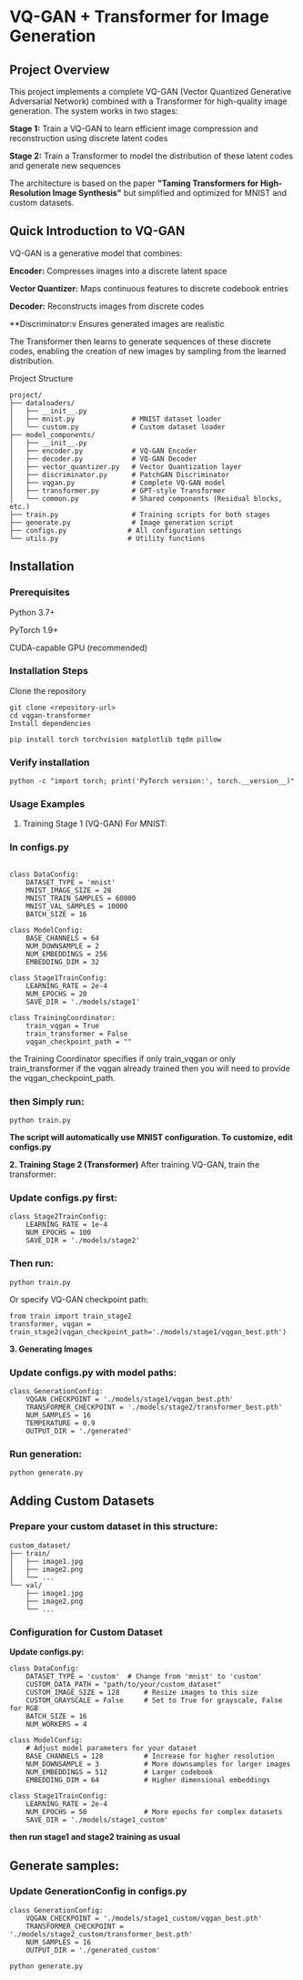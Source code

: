 # VQ-GAN + Transformer for Image Generation
## Project Overview

This project implements a complete VQ-GAN (Vector Quantized Generative Adversarial Network) combined with a Transformer for high-quality image generation. The system works in two stages:

**Stage 1:** Train a VQ-GAN to learn efficient image compression and reconstruction using discrete latent codes

**Stage 2:** Train a Transformer to model the distribution of these latent codes and generate new sequences

The architecture is based on the paper **"Taming Transformers for High-Resolution Image Synthesis"** but simplified and optimized for MNIST and custom datasets.

## Quick Introduction to VQ-GAN
VQ-GAN is a generative model that combines:

**Encoder:** Compresses images into a discrete latent space

**Vector Quantizer:** Maps continuous features to discrete codebook entries

**Decoder:** Reconstructs images from discrete codes

**Discriminator:v Ensures generated images are realistic

The Transformer then learns to generate sequences of these discrete codes, enabling the creation of new images by sampling from the learned distribution.

Project Structure
```
project/
├── dataloaders/
│   ├── __init__.py
│   ├── mnist.py              # MNIST dataset loader
│   └── custom.py             # Custom dataset loader
├── model_components/
│   ├── __init__.py
│   ├── encoder.py            # VQ-GAN Encoder
│   ├── decoder.py            # VQ-GAN Decoder
│   ├── vector_quantizer.py   # Vector Quantization layer
│   ├── discriminator.py      # PatchGAN Discriminator
│   ├── vqgan.py              # Complete VQ-GAN model
│   ├── transformer.py        # GPT-style Transformer
│   └── common.py             # Shared components (Residual blocks, etc.)
├── train.py                  # Training scripts for both stages
├── generate.py               # Image generation script
├── configs.py               # All configuration settings
└── utils.py                 # Utility functions
```
## Installation
### Prerequisites
Python 3.7+

PyTorch 1.9+

CUDA-capable GPU (recommended)

### Installation Steps
Clone the repository

```
git clone <repository-url>
cd vqgan-transformer
Install dependencies
```
```
pip install torch torchvision matplotlib tqdm pillow

```
### Verify installation
```
python -c "import torch; print('PyTorch version:', torch.__version__)"
```
### Usage Examples

1. Training Stage 1 (VQ-GAN)
For MNIST:

### In configs.py
```

class DataConfig:
    DATASET_TYPE = 'mnist'
    MNIST_IMAGE_SIZE = 28
    MNIST_TRAIN_SAMPLES = 60000
    MNIST_VAL_SAMPLES = 10000
    BATCH_SIZE = 16

class ModelConfig:
    BASE_CHANNELS = 64
    NUM_DOWNSAMPLE = 2
    NUM_EMBEDDINGS = 256
    EMBEDDING_DIM = 32

class Stage1TrainConfig:
    LEARNING_RATE = 2e-4
    NUM_EPOCHS = 20
    SAVE_DIR = './models/stage1'

class TrainingCoordinator:
    train_vqgan = True
    train_transformer = False
    vqgan_checkpoint_path = ""
```

the Training Coordinator specifies if only train_vqgan or only train_transformer if the vqgan already trained then you will need to provide the vqgan_checkpoint_path.

### then Simply run:
```
python train.py
```
**The script will automatically use MNIST configuration. To customize, edit configs.py**



**2. Training Stage 2 (Transformer)** After training VQ-GAN, train the transformer:

### Update configs.py first:
```
class Stage2TrainConfig:
    LEARNING_RATE = 1e-4
    NUM_EPOCHS = 100
    SAVE_DIR = './models/stage2'
```
### Then run:
```
python train.py
```

Or specify VQ-GAN checkpoint path:

```
from train import train_stage2
transformer, vqgan = train_stage2(vqgan_checkpoint_path='./models/stage1/vqgan_best.pth')
```
**3. Generating Images**

### Update configs.py with model paths:
```
class GenerationConfig:
    VQGAN_CHECKPOINT = './models/stage1/vqgan_best.pth'
    TRANSFORMER_CHECKPOINT = './models/stage2/transformer_best.pth'
    NUM_SAMPLES = 16
    TEMPERATURE = 0.9
    OUTPUT_DIR = './generated'
```
### Run generation:
```
python generate.py
```
## Adding Custom Datasets

### Prepare your custom dataset in this structure:
```
custom_dataset/
├── train/
│   ├── image1.jpg
│   ├── image2.png
│   └── ...
└── val/
    ├── image1.jpg
    ├── image2.png
    └── ...
```
### Configuration for Custom Dataset
**Update configs.py:**
```
class DataConfig:
    DATASET_TYPE = 'custom'  # Change from 'mnist' to 'custom'
    CUSTOM_DATA_PATH = "path/to/your/custom_dataset"
    CUSTOM_IMAGE_SIZE = 128      # Resize images to this size
    CUSTOM_GRAYSCALE = False     # Set to True for grayscale, False for RGB
    BATCH_SIZE = 16
    NUM_WORKERS = 4

class ModelConfig:
    # Adjust model parameters for your dataset
    BASE_CHANNELS = 128          # Increase for higher resolution
    NUM_DOWNSAMPLE = 3           # More downsamples for larger images
    NUM_EMBEDDINGS = 512         # Larger codebook
    EMBEDDING_DIM = 64           # Higher dimensional embeddings

class Stage1TrainConfig:
    LEARNING_RATE = 2e-4
    NUM_EPOCHS = 50              # More epochs for complex datasets
    SAVE_DIR = './models/stage1_custom'
```
**then run stage1 and stage2 training as usual**


## Generate samples:

### Update GenerationConfig in configs.py
```
class GenerationConfig:
    VQGAN_CHECKPOINT = './models/stage1_custom/vqgan_best.pth'
    TRANSFORMER_CHECKPOINT = './models/stage2_custom/transformer_best.pth'
    NUM_SAMPLES = 16
    OUTPUT_DIR = './generated_custom'
```
```
python generate.py
```

